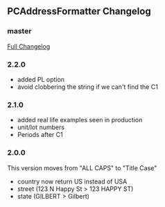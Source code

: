 ## PCAddressFormatter Changelog

### master
[Full Changelog](https://github.com/panda-clouds/address-formatter/compare/2.0.0...master)

### 2.2.0

- added PL option
- avoid clobbering the string if we can't find the C1

### 2.1.0

- added real life examples seen in production
- unit/lot numbers
- Periods after C1

### 2.0.0

This version moves from "ALL CAPS" to "Title Case"

- country now return US instead of USA
- street (123 N Happy St > 123 HAPPY ST)
- state (GILBERT > Gilbert)